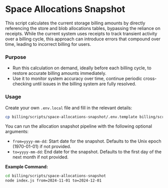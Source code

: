 # Space Allocations Snapshot

This script calculates the current storage billing amounts by directly referencing the store and blob allocations tables, bypassing the reliance on receipts. While the current system uses receipts to track transient activity over a billing cycle, this approach can introduce errors that compound over time, leading to incorrect billing for users.

### Purpose

- Run this calculation on demand, ideally before each billing cycle, to restore accurate billing amounts immediately.
- Use it to monitor system accuracy over time, continue periodic cross-checking until issues in the billing system are fully resolved.

### Usage

Create your own `.env.local` file and fill in the relevant details:

```sh
cp billing/scripts/space-allocations-snapshot/.env.template billing/scripts/space-allocations-snapshot/.env.local
```

You can run the allocation snapshot pipeline with the following optional arguments:

- `from=yyyy-mm-dd`: Start date for the snapshot. Defaults to the Unix epoch (1970-01-01) if not provided.
- `to=yyyy-mm-dd`: End date for the snapshot. Defaults to the first day of the next month if not provided.

**Example Command:**

```sh
cd billing/scripts/space-allocations-snapshot
node index.js from=2024-11-01 to=2024-12-01
```
